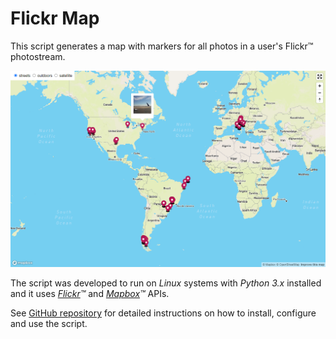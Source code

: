 # Flickr Map

This script generates a map with markers for all photos in a user's Flickr™ photostream.

[![Map Example](img/map.png)](https://haraldofilho.github.io/flickr-map/example/)

The script was developed to run on _Linux_ systems with _Python 3.x_ installed and it uses *[Flickr](https://www.flickr.com/)™* and *[Mapbox](https://www.mapbox.com/)™* APIs.

See [GitHub repository](https://github.com/HaraldoFilho/flickr-map) for detailed instructions on how to install, configure and use the script.
